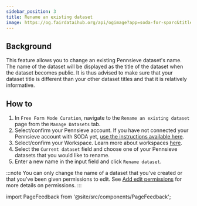 ```yaml
---
sidebar_position: 3
title: Rename an existing dataset
image: https://og.fairdataihub.org/api/ogimage?app=soda-for-sparc&title=Rename%20an%20existing%20dataset&description=Manage%20Dataset
---
```


## Background

This feature allows you to change an existing Pennsieve dataset's name. The name of the dataset will be displayed as the title of the dataset when the dataset becomes public.
It is thus advised to make sure that your dataset title is different than your other dataset titles and that it is relatively informative.

## How to

1. In `Free Form Mode Curation`, navigate to the `Rename an existing dataset` page from the `Manage Datasets` tab.
2. Select/confirm your Pennsieve account. If you have not connected your Pennsieve account with SODA yet, [use the instructions available here](./connect-your-pennsieve-account-with-soda).
3. Select/confirm your Workspace. Learn more about workspaces [here](../../how-to/how-to-use-workspaces.md).
4. Select the `Current dataset` field and choose one of your Pennsieve datasets that you would like to rename.
5. Enter a new name in the input field and click `Rename dataset`.

:::note
You can only change the name of a dataset that you've created or that you've been given permissions to edit. See [Add edit permissions](./add-edit-permissions) for more details on permissions.
:::

import PageFeedback from '@site/src/components/PageFeedback';

<PageFeedback />
